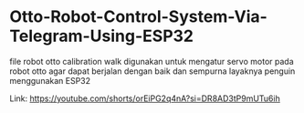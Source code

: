 # Otto-Robot-Control-System-Via-Telegram-Using-ESP32


file robot otto calibration walk digunakan untuk mengatur servo motor pada robot otto agar dapat berjalan dengan baik dan 
sempurna layaknya penguin menggunakan ESP32

Link: https://youtube.com/shorts/orEiPG2q4nA?si=DR8AD3tP9mUTu6ih 
